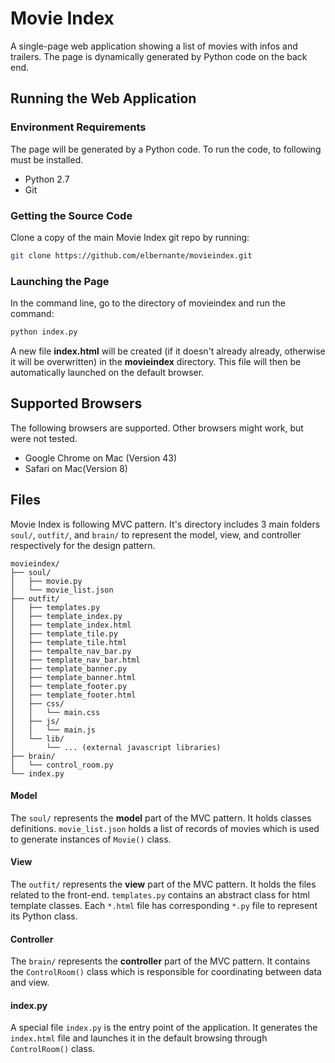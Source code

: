 Movie Index
===========

A single-page web application showing a list of movies with infos and trailers. The page is dynamically generated by Python code on the back end.


Running the Web Application
--------------------------------------

### Environment Requirements

The page will be generated by a Python code. To run the code, to following must be installed.

- Python 2.7
- Git

### Getting the Source Code

Clone a copy of the main Movie Index git repo by running:

```bash
git clone https://github.com/elbernante/movieindex.git
```

### Launching the Page

In the command line, go to the directory of movieindex and run the command:

```bash
python index.py
```

A new file **index.html** will be created (if it doesn't already already, otherwise it will be overwritten) in the **movieindex** directory. This file will then be automatically launched on the default browser.


Supported Browsers
--------------------------------------

The following browsers are supported. Other browsers might work, but were not tested.
- Google Chrome on Mac (Version 43)
- Safari on Mac(Version 8)


Files
--------------------------------------

Movie Index is following MVC pattern. It's directory includes 3 main folders ```soul/```, ```outfit/```, and ```brain/``` to represent the model, view, and controller respectively for the design pattern.

```
movieindex/
├── soul/
│   ├── movie.py
│   └── movie_list.json
├── outfit/
│   ├── templates.py
│   ├── template_index.py
│   ├── template_index.html
│   ├── template_tile.py
│   ├── template_tile.html
│   ├── tempalte_nav_bar.py
│   ├── template_nav_bar.html
│   ├── template_banner.py
│   ├── template_banner.html
│   ├── template_footer.py
│   ├── template_footer.html
│   ├── css/
│   │   └── main.css
│   ├── js/
│   │   └── main.js
│   └── lib/
│       └── ... (external javascript libraries)
├── brain/
│   └── control_room.py 
└── index.py
```

#### Model

The ```soul/``` represents the **model** part of the MVC pattern. It holds classes definitions. ```movie_list.json``` holds a list of records of movies which is used to generate instances of ```Movie()``` class. 

#### View

The ```outfit/``` represents the **view** part of the MVC pattern. It holds the files related to the front-end. ```templates.py``` contains an abstract class for html template classes. Each ```*.html``` file has corresponding ```*.py``` file to represent its Python class.

#### Controller
The ```brain/``` represents the **controller** part of the MVC pattern. It contains the ```ControlRoom()``` class which is responsible for coordinating between data and view.

#### index.py
A special file ```index.py``` is the entry point of the application. It generates the ```index.html``` file and launches it in the default browsing through ```ControlRoom()``` class.

